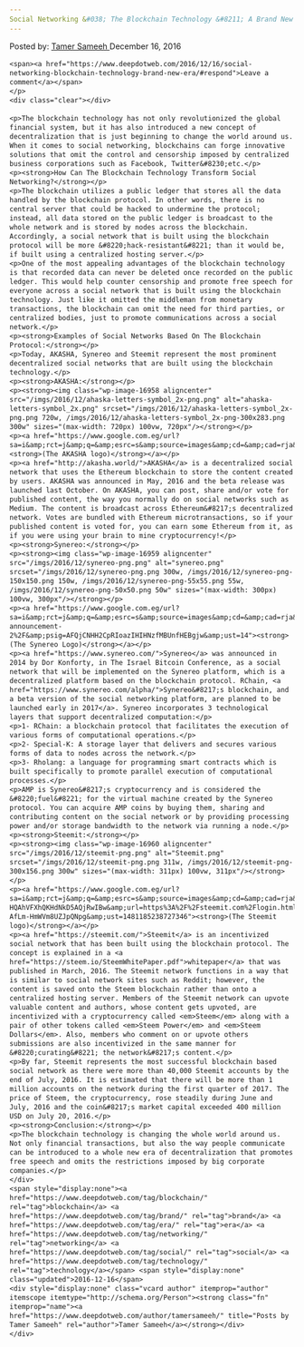 ```yaml
---
Social Networking &#038; The Blockchain Technology &#8211; A Brand New Era
---
```

<article class="post-listing post-16954 post type-post status-publish format-standard has-post-thumbnail hentry  tag-blockchain tag-brand tag-era tag-networking tag-social tag-technology">
    <div class="post-inner">
        <span>Posted by: <a href="https://www.deepdotweb.com/author/tamersameeh/" title="">Tamer Sameeh </a></span>
    <span>December 16, 2016</span>
    
    <span><a href="https://www.deepdotweb.com/2016/12/16/social-networking-blockchain-technology-brand-new-era/#respond">Leave a comment</a></span>
    </p>
    <div class="clear"></div>
    
    <p>The blockchain technology has not only revolutionized the global financial system, but it has also introduced a new concept of decentralization that is just beginning to change the world around us. When it comes to social networking, blockchains can forge innovative solutions that omit the control and censorship imposed by centralized business corporations such as Facebook, Twitter&#8230;etc.</p>
    <p><strong>How Can The Blockchain Technology Transform Social Networking?</strong></p>
    <p>The blockchain utilizes a public ledger that stores all the data handled by the blockchain protocol. In other words, there is no central server that could be hacked to undermine the protocol; instead, all data stored on the public ledger is broadcast to the whole network and is stored by nodes across the blockchain. Accordingly, a social network that is built using the blockchain protocol will be more &#8220;hack-resistant&#8221; than it would be, if built using a centralized hosting server.</p>
    <p>One of the most appealing advantages of the blockchain technology is that recorded data can never be deleted once recorded on the public ledger. This would help counter censorship and promote free speech for everyone across a social network that is built using the blockchain technology. Just like it omitted the middleman from monetary transactions, the blockchain can omit the need for third parties, or centralized bodies, just to promote communications across a social network.</p>
    <p><strong>Examples of Social Networks Based On The Blockchain Protocol:</strong></p>
    <p>Today, AKASHA, Synereo and Steemit represent the most prominent decentralized social networks that are built using the blockchain technology.</p>
    <p><strong>AKASHA:</strong></p>
    <p><strong><img class="wp-image-16958 aligncenter" src="/imgs/2016/12/ahaska-letters-symbol_2x-png.png" alt="ahaska-letters-symbol_2x.png" srcset="/imgs/2016/12/ahaska-letters-symbol_2x-png.png 720w, /imgs/2016/12/ahaska-letters-symbol_2x-png-300x283.png 300w" sizes="(max-width: 720px) 100vw, 720px"/></strong></p>
    <p><a href="https://www.google.com.eg/url?sa=i&amp;rct=j&amp;q=&amp;esrc=s&amp;source=images&amp;cd=&amp;cad=rja&amp;uact=8&amp;ved=0ahUKEwjr37TS0uHQAhWK1RQKHaQgA8QQjRwIBw&amp;url=http%3A%2F%2Fakasha.world%2F&amp;psig=AFQjCNE8JZE2teL4AflCYatQT6uld34WGg&amp;ust=1481185000155949"><strong>(The AKASHA logo)</strong></a></p>
    <p><a href="http://akasha.world/">AKASHA</a> is a decentralized social network that uses the Ethereum blockchain to store the content created by users. AKASHA was announced in May, 2016 and the beta release was launched last October. On AKASHA, you can post, share and/or vote for published content, the way you normally do on social networks such as Medium. The content is broadcast across Ethereum&#8217;s decentralized network. Votes are bundled with Ethereum microtransactions, so if your published content is voted for, you can earn some Ethereum from it, as if you were using your brain to mine cryptocurrency!</p>
    <p><strong>Synereo:</strong></p>
    <p><strong><img class="wp-image-16959 aligncenter" src="/imgs/2016/12/synereo-png.png" alt="synereo.png" srcset="/imgs/2016/12/synereo-png.png 300w, /imgs/2016/12/synereo-png-150x150.png 150w, /imgs/2016/12/synereo-png-55x55.png 55w, /imgs/2016/12/synereo-png-50x50.png 50w" sizes="(max-width: 300px) 100vw, 300px"/></strong></p>
    <p><a href="https://www.google.com.eg/url?sa=i&amp;rct=j&amp;q=&amp;esrc=s&amp;source=images&amp;cd=&amp;cad=rja&amp;uact=8&amp;ved=0ahUKEwjr9dHq0uHQAhUDPBQKHV7SCgoQjRwIBw&amp;url=https%3A%2F%2Fblog.synereo.com%2F2015%2F03%2F18%2Fcrowdsale-announcement-2%2F&amp;psig=AFQjCNHH2CpRIoazIHIHNzfMBUnfHEBgjw&amp;ust=14"><strong>(The Synereo Logo)</strong></a></p>
    <p><a href="https://www.synereo.com/">Synereo</a> was announced in 2014 by Dor Konforty, in The Israel Bitcoin Conference, as a social network that will be implemented on the Synereo platform, which is a decentralized platform based on the blockchain protocol. RChain, <a href="https://www.synereo.com/alpha/">Synereo&#8217;s blockchain, and a beta version of the social networking platform, are planned to be launched early in 2017</a>. Synereo incorporates 3 technological layers that support decentralized computation:</p>
    <p>1- RChain: a blockchain protocol that facilitates the execution of various forms of computational operations.</p>
    <p>2- Special-K: A storage layer that delivers and secures various forms of data to nodes across the network.</p>
    <p>3- Rholang: a language for programming smart contracts which is built specifically to promote parallel execution of computational processes.</p>
    <p>AMP is Synereo&#8217;s cryptocurrency and is considered the &#8220;fuel&#8221; for the virtual machine created by the Synereo protocol. You can acquire AMP coins by buying them, sharing and contributing content on the social network or by providing processing power and/or storage bandwidth to the network via running a node.</p>
    <p><strong>Steemit:</strong></p>
    <p><strong><img class="wp-image-16960 aligncenter" src="/imgs/2016/12/steemit-png.png" alt="Steemit.png" srcset="/imgs/2016/12/steemit-png.png 311w, /imgs/2016/12/steemit-png-300x156.png 300w" sizes="(max-width: 311px) 100vw, 311px"/></strong></p>
    <p><a href="https://www.google.com.eg/url?sa=i&amp;rct=j&amp;q=&amp;esrc=s&amp;source=images&amp;cd=&amp;cad=rja&amp;uact=8&amp;ved=0ahUKEwiJj_yT0-HQAhVFXhQKHdNkD5AQjRwIBw&amp;url=https%3A%2F%2Fsteemit.com%2Flogin.html&amp;psig=AFQjCNE4jvMJ8z-AfLm-HmWVm8UZJpQNpg&amp;ust=1481185238727346"><strong>(The Steemit logo)</strong></a></p>
    <p><a href="https://steemit.com/">Steemit</a> is an incentivized social network that has been built using the blockchain protocol. The concept is explained in a <a href="https://steem.io/SteemWhitePaper.pdf">whitepaper</a> that was published in March, 2016. The Steemit network functions in a way that is similar to social network sites such as Reddit; however, the content is saved onto the Steem blockchain rather than onto a centralized hosting server. Members of the Steemit network can upvote valuable content and authors, whose content gets upvoted, are incentivized with a cryptocurrency called <em>Steem</em> along with a pair of other tokens called <em>Steem Power</em> and <em>Steem Dollars</em>. Also, members who comment on or upvote others submissions are also incentivized in the same manner for &#8220;curating&#8221; the network&#8217;s content.</p>
    <p>By far, Steemit represents the most successful blockchain based social network as there were more than 40,000 Steemit accounts by the end of July, 2016. It is estimated that there will be more than 1 million accounts on the network during the first quarter of 2017. The price of Steem, the cryptocurrency, rose steadily during June and July, 2016 and the coin&#8217;s market capital exceeded 400 million USD on July 20, 2016.</p>
    <p><strong>Conclusion:</strong></p>
    <p>The blockchain technology is changing the whole world around us. Not only financial transactions, but also the way people communicate can be introduced to a whole new era of decentralization that promotes free speech and omits the restrictions imposed by big corporate companies.</p>
    </div>
    <span style="display:none"><a href="https://www.deepdotweb.com/tag/blockchain/" rel="tag">blockchain</a> <a href="https://www.deepdotweb.com/tag/brand/" rel="tag">brand</a> <a href="https://www.deepdotweb.com/tag/era/" rel="tag">era</a> <a href="https://www.deepdotweb.com/tag/networking/" rel="tag">networking</a> <a href="https://www.deepdotweb.com/tag/social/" rel="tag">social</a> <a href="https://www.deepdotweb.com/tag/technology/" rel="tag">technology</a></span> <span style="display:none" class="updated">2016-12-16</span>
    <div style="display:none" class="vcard author" itemprop="author" itemscope itemtype="http://schema.org/Person"><strong class="fn" itemprop="name"><a href="https://www.deepdotweb.com/author/tamersameeh/" title="Posts by Tamer Sameeh" rel="author">Tamer Sameeh</a></strong></div>
    </div>
</article>

